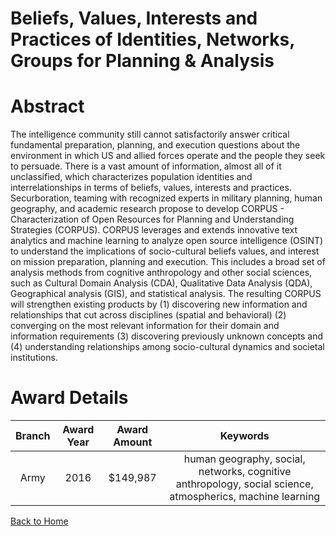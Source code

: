 
Beliefs, Values, Interests and Practices of Identities, Networks, Groups for Planning &amp; Analysis
====================================================================================================

# Abstract


The intelligence community still cannot satisfactorily answer critical fundamental preparation, planning, and execution questions about the environment in which US and allied forces operate and the people they seek to persuade. There is a vast amount of information, almost all of it unclassified, which characterizes population identities and interrelationships in terms of beliefs, values, interests and practices. Securboration, teaming with recognized experts in military planning, human geography, and academic research propose to develop CORPUS - Characterization of Open Resources for Planning and Understanding Strategies (CORPUS). CORPUS leverages and extends innovative text analytics and machine learning to analyze open source intelligence (OSINT) to understand the implications of socio-cultural beliefs values, and interest on mission preparation, planning and execution. This includes a broad set of analysis methods from cognitive anthropology and other social sciences, such as Cultural Domain Analysis (CDA), Qualitative Data Analysis (QDA), Geographical analysis (GIS), and statistical analysis. The resulting CORPUS will strengthen existing products by (1) discovering new information and relationships that cut across disciplines (spatial and behavioral) (2) converging on the most relevant information for their domain and information requirements (3) discovering previously unknown concepts  and (4) understanding relationships among socio-cultural dynamics and societal institutions.  

# Award Details

|Branch|Award Year|Award Amount|Keywords|
| :---: | :---: | :---: | :---: |
|Army|2016|$149,987|human geography, social, networks, cognitive anthropology, social science, atmospherics, machine learning|
  
  


[Back to Home](https://github.com/chrischow/dod_sbir_awards/CC/#1001)